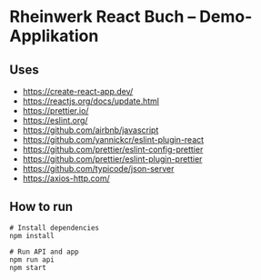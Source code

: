 # Rheinwerk React Buch – Demo-Applikation

## Uses

- https://create-react-app.dev/
- https://reactjs.org/docs/update.html
- https://prettier.io/
- https://eslint.org/
- https://github.com/airbnb/javascript
- https://github.com/yannickcr/eslint-plugin-react
- https://github.com/prettier/eslint-config-prettier
- https://github.com/prettier/eslint-plugin-prettier
- https://github.com/typicode/json-server
- https://axios-http.com/

## How to run

```
# Install dependencies
npm install

# Run API and app
npm run api
npm start
```
